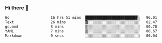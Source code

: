 ### Hi there 👋

<!--
**yeya24/yeya24** is a ✨ _special_ ✨ repository because its `README.md` (this file) appears on your GitHub profile.

Here are some ideas to get you started:

- 🔭 I’m currently working on ...
- 🌱 I’m currently learning ...
- 👯 I’m looking to collaborate on ...
- 🤔 I’m looking for help with ...
- 💬 Ask me about ...
- 📫 How to reach me: ...
- 😄 Pronouns: ...
- ⚡ Fun fact: ...
-->

<!--START_SECTION:waka-->

```txt
Go                   16 hrs 51 mins  ████████████████████████░   96.01 %
Text                 26 mins         ▓░░░░░░░░░░░░░░░░░░░░░░░░   02.47 %
go.mod               8 mins          ▒░░░░░░░░░░░░░░░░░░░░░░░░   00.78 %
YAML                 7 mins          ▒░░░░░░░░░░░░░░░░░░░░░░░░   00.67 %
Markdown             0 secs          ░░░░░░░░░░░░░░░░░░░░░░░░░   00.04 %
```

<!--END_SECTION:waka-->
